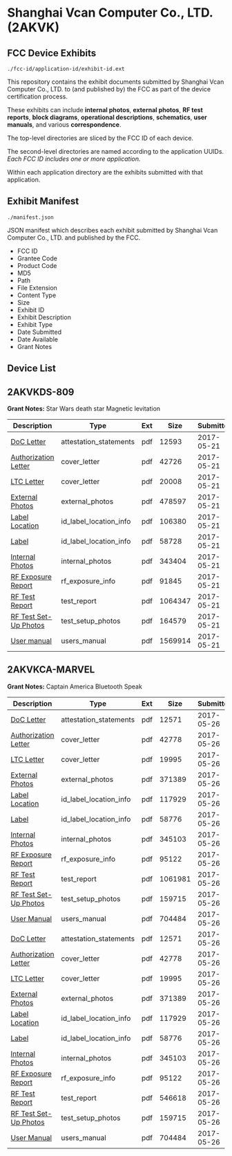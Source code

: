 # Shanghai Vcan Computer Co., LTD. (2AKVK)
## FCC Device Exhibits

```
./fcc-id/application-id/exhibit-id.ext
```

This repository contains the exhibit documents submitted by Shanghai Vcan Computer Co., LTD. to (and published by) the FCC as part of the device certification process.

These exhibits can include **internal photos**, **external photos**, **RF test reports**, **block diagrams**, **operational descriptions**, **schematics**, **user manuals**, and various **correspondence**.

The top-level directories are sliced by the FCC ID of each device.

The second-level directories are named according to the application UUIDs. *Each FCC ID includes one or more application.*

Within each application directory are the exhibits submitted with that application. 

## Exhibit Manifest

```
./manifest.json
```

JSON manifest which describes each exhibit submitted by Shanghai Vcan Computer Co., LTD. and published by the FCC.

- FCC ID
- Grantee Code
- Product Code
- MD5
- Path
- File Extension
- Content Type
- Size
- Exhibit ID
- Exhibit Description
- Exhibit Type
- Date Submitted
- Date Available
- Grant Notes

## Device List
## 2AKVKDS-809
**Grant Notes:** Star Wars death star Magnetic levitation

| Description | Type | Ext | Size | Submitted | Available |
| ----------- | ---- | --- | ---- | --------- | --------- |
| [DoC Letter](2AKVKDS-809/8067bb6b98e925c2e2a55943f7146da6/3398668.pdf) | attestation_statements | pdf | 12593 | 2017-05-21 | 2017-05-21 |
| [Authorization Letter](2AKVKDS-809/8067bb6b98e925c2e2a55943f7146da6/3398657.pdf) | cover_letter | pdf | 42726 | 2017-05-21 | 2017-05-21 |
| [LTC Letter](2AKVKDS-809/8067bb6b98e925c2e2a55943f7146da6/3398658.pdf) | cover_letter | pdf | 20008 | 2017-05-21 | 2017-05-21 |
| [External Photos](2AKVKDS-809/8067bb6b98e925c2e2a55943f7146da6/3398659.pdf) | external_photos | pdf | 478597 | 2017-05-21 | 2017-05-21 |
| [Label Location](2AKVKDS-809/8067bb6b98e925c2e2a55943f7146da6/3398660.pdf) | id_label_location_info | pdf | 106380 | 2017-05-21 | 2017-05-21 |
| [Label](2AKVKDS-809/8067bb6b98e925c2e2a55943f7146da6/3398661.pdf) | id_label_location_info | pdf | 58728 | 2017-05-21 | 2017-05-21 |
| [Internal Photos](2AKVKDS-809/8067bb6b98e925c2e2a55943f7146da6/3398662.pdf) | internal_photos | pdf | 343404 | 2017-05-21 | 2017-05-21 |
| [RF Exposure Report](2AKVKDS-809/8067bb6b98e925c2e2a55943f7146da6/3398665.pdf) | rf_exposure_info | pdf | 91845 | 2017-05-21 | 2017-05-21 |
| [RF Test Report](2AKVKDS-809/8067bb6b98e925c2e2a55943f7146da6/3398666.pdf) | test_report | pdf | 1064347 | 2017-05-21 | 2017-05-21 |
| [RF Test Set-Up Photos](2AKVKDS-809/8067bb6b98e925c2e2a55943f7146da6/3398667.pdf) | test_setup_photos | pdf | 164579 | 2017-05-21 | 2017-05-21 |
| [User manual](2AKVKDS-809/8067bb6b98e925c2e2a55943f7146da6/3398669.pdf) | users_manual | pdf | 1569914 | 2017-05-21 | 2017-05-21 |
## 2AKVKCA-MARVEL
**Grant Notes:** Captain America Bluetooth Speak

| Description | Type | Ext | Size | Submitted | Available |
| ----------- | ---- | --- | ---- | --------- | --------- |
| [DoC Letter](2AKVKCA-MARVEL/d5a48003012c44db0df74477276efb32/3404803.pdf) | attestation_statements | pdf | 12571 | 2017-05-26 | 2017-05-26 |
| [Authorization Letter](2AKVKCA-MARVEL/d5a48003012c44db0df74477276efb32/3404791.pdf) | cover_letter | pdf | 42778 | 2017-05-26 | 2017-05-26 |
| [LTC Letter](2AKVKCA-MARVEL/d5a48003012c44db0df74477276efb32/3404792.pdf) | cover_letter | pdf | 19995 | 2017-05-26 | 2017-05-26 |
| [External Photos](2AKVKCA-MARVEL/d5a48003012c44db0df74477276efb32/3404793.pdf) | external_photos | pdf | 371389 | 2017-05-26 | 2017-05-26 |
| [Label Location](2AKVKCA-MARVEL/d5a48003012c44db0df74477276efb32/3404795.pdf) | id_label_location_info | pdf | 117929 | 2017-05-26 | 2017-05-26 |
| [Label](2AKVKCA-MARVEL/d5a48003012c44db0df74477276efb32/3404796.pdf) | id_label_location_info | pdf | 58776 | 2017-05-26 | 2017-05-26 |
| [Internal Photos](2AKVKCA-MARVEL/d5a48003012c44db0df74477276efb32/3404797.pdf) | internal_photos | pdf | 345103 | 2017-05-26 | 2017-05-26 |
| [RF Exposure Report](2AKVKCA-MARVEL/d5a48003012c44db0df74477276efb32/3404817.pdf) | rf_exposure_info | pdf | 95122 | 2017-05-26 | 2017-05-26 |
| [RF Test Report](2AKVKCA-MARVEL/d5a48003012c44db0df74477276efb32/3404843.pdf) | test_report | pdf | 1061981 | 2017-05-26 | 2017-05-26 |
| [RF Test Set-Up Photos](2AKVKCA-MARVEL/d5a48003012c44db0df74477276efb32/3404800.pdf) | test_setup_photos | pdf | 159715 | 2017-05-26 | 2017-05-26 |
| [User Manual](2AKVKCA-MARVEL/d5a48003012c44db0df74477276efb32/3404802.pdf) | users_manual | pdf | 704484 | 2017-05-26 | 2017-05-26 |
| [DoC Letter](2AKVKCA-MARVEL/eaa46f9a83a54451f6243c6cae28e680/3404803.pdf) | attestation_statements | pdf | 12571 | 2017-05-26 | 2017-05-26 |
| [Authorization Letter](2AKVKCA-MARVEL/eaa46f9a83a54451f6243c6cae28e680/3404791.pdf) | cover_letter | pdf | 42778 | 2017-05-26 | 2017-05-26 |
| [LTC Letter](2AKVKCA-MARVEL/eaa46f9a83a54451f6243c6cae28e680/3404792.pdf) | cover_letter | pdf | 19995 | 2017-05-26 | 2017-05-26 |
| [External Photos](2AKVKCA-MARVEL/eaa46f9a83a54451f6243c6cae28e680/3404793.pdf) | external_photos | pdf | 371389 | 2017-05-26 | 2017-05-26 |
| [Label Location](2AKVKCA-MARVEL/eaa46f9a83a54451f6243c6cae28e680/3404795.pdf) | id_label_location_info | pdf | 117929 | 2017-05-26 | 2017-05-26 |
| [Label](2AKVKCA-MARVEL/eaa46f9a83a54451f6243c6cae28e680/3404796.pdf) | id_label_location_info | pdf | 58776 | 2017-05-26 | 2017-05-26 |
| [Internal Photos](2AKVKCA-MARVEL/eaa46f9a83a54451f6243c6cae28e680/3404797.pdf) | internal_photos | pdf | 345103 | 2017-05-26 | 2017-05-26 |
| [RF Exposure Report](2AKVKCA-MARVEL/eaa46f9a83a54451f6243c6cae28e680/3404817.pdf) | rf_exposure_info | pdf | 95122 | 2017-05-26 | 2017-05-26 |
| [RF Test Report](2AKVKCA-MARVEL/eaa46f9a83a54451f6243c6cae28e680/3404801.pdf) | test_report | pdf | 546618 | 2017-05-26 | 2017-05-26 |
| [RF Test Set-Up Photos](2AKVKCA-MARVEL/eaa46f9a83a54451f6243c6cae28e680/3404800.pdf) | test_setup_photos | pdf | 159715 | 2017-05-26 | 2017-05-26 |
| [User Manual](2AKVKCA-MARVEL/eaa46f9a83a54451f6243c6cae28e680/3404802.pdf) | users_manual | pdf | 704484 | 2017-05-26 | 2017-05-26 |
